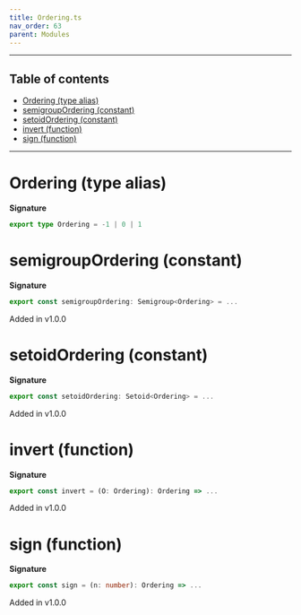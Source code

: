 ```yaml
---
title: Ordering.ts
nav_order: 63
parent: Modules
---
```


---

<h2 class="text-delta">Table of contents</h2>

- [Ordering (type alias)](#ordering-type-alias)
- [semigroupOrdering (constant)](#semigroupordering-constant)
- [setoidOrdering (constant)](#setoidordering-constant)
- [invert (function)](#invert-function)
- [sign (function)](#sign-function)

---

# Ordering (type alias)

**Signature**

```ts
export type Ordering = -1 | 0 | 1
```

# semigroupOrdering (constant)

**Signature**

```ts
export const semigroupOrdering: Semigroup<Ordering> = ...
```

Added in v1.0.0

# setoidOrdering (constant)

**Signature**

```ts
export const setoidOrdering: Setoid<Ordering> = ...
```

Added in v1.0.0

# invert (function)

**Signature**

```ts
export const invert = (O: Ordering): Ordering => ...
```

Added in v1.0.0

# sign (function)

**Signature**

```ts
export const sign = (n: number): Ordering => ...
```

Added in v1.0.0
